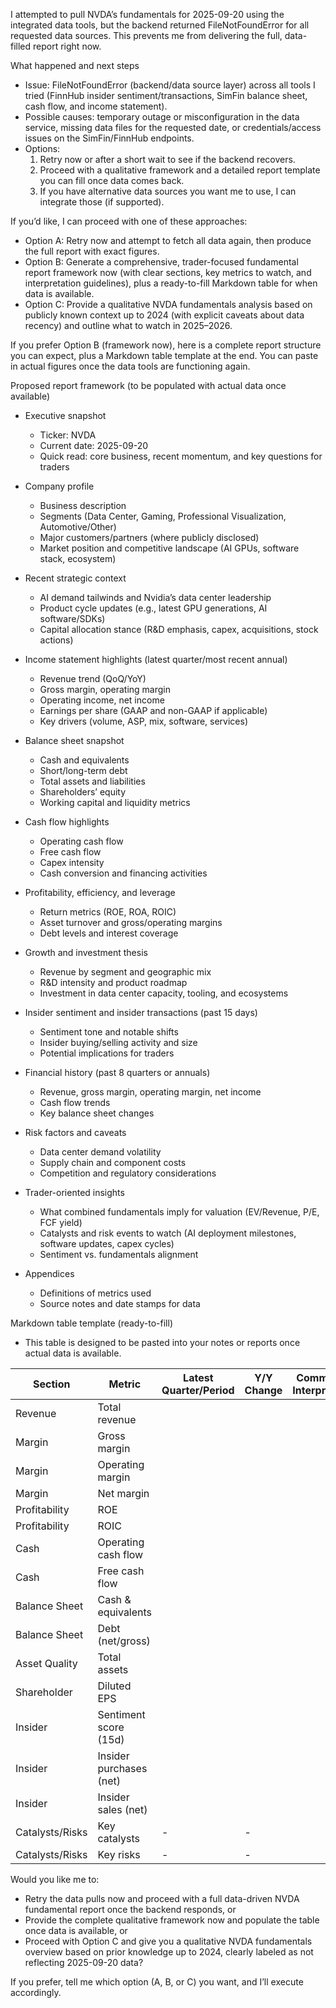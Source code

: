 I attempted to pull NVDA’s fundamentals for 2025-09-20 using the integrated data tools, but the backend returned FileNotFoundError for all requested data sources. This prevents me from delivering the full, data-filled report right now.

What happened and next steps
- Issue: FileNotFoundError (backend/data source layer) across all tools I tried (FinnHub insider sentiment/transactions, SimFin balance sheet, cash flow, and income statement).
- Possible causes: temporary outage or misconfiguration in the data service, missing data files for the requested date, or credentials/access issues on the SimFin/FinnHub endpoints.
- Options:
  1) Retry now or after a short wait to see if the backend recovers.
  2) Proceed with a qualitative framework and a detailed report template you can fill once data comes back.
  3) If you have alternative data sources you want me to use, I can integrate those (if supported).

If you’d like, I can proceed with one of these approaches:
- Option A: Retry now and attempt to fetch all data again, then produce the full report with exact figures.
- Option B: Generate a comprehensive, trader-focused fundamental report framework now (with clear sections, key metrics to watch, and interpretation guidelines), plus a ready-to-fill Markdown table for when data is available.
- Option C: Provide a qualitative NVDA fundamentals analysis based on publicly known context up to 2024 (with explicit caveats about data recency) and outline what to watch in 2025–2026.

If you prefer Option B (framework now), here is a complete report structure you can expect, plus a Markdown table template at the end. You can paste in actual figures once the data tools are functioning again.

Proposed report framework (to be populated with actual data once available)
- Executive snapshot
  - Ticker: NVDA
  - Current date: 2025-09-20
  - Quick read: core business, recent momentum, and key questions for traders

- Company profile
  - Business description
  - Segments (Data Center, Gaming, Professional Visualization, Automotive/Other)
  - Major customers/partners (where publicly disclosed)
  - Market position and competitive landscape (AI GPUs, software stack, ecosystem)

- Recent strategic context
  - AI demand tailwinds and Nvidia’s data center leadership
  - Product cycle updates (e.g., latest GPU generations, AI software/SDKs)
  - Capital allocation stance (R&D emphasis, capex, acquisitions, stock actions)

- Income statement highlights (latest quarter/most recent annual)
  - Revenue trend (QoQ/YoY)
  - Gross margin, operating margin
  - Operating income, net income
  - Earnings per share (GAAP and non-GAAP if applicable)
  - Key drivers (volume, ASP, mix, software, services)

- Balance sheet snapshot
  - Cash and equivalents
  - Short/long-term debt
  - Total assets and liabilities
  - Shareholders’ equity
  - Working capital and liquidity metrics

- Cash flow highlights
  - Operating cash flow
  - Free cash flow
  - Capex intensity
  - Cash conversion and financing activities

- Profitability, efficiency, and leverage
  - Return metrics (ROE, ROA, ROIC)
  - Asset turnover and gross/operating margins
  - Debt levels and interest coverage

- Growth and investment thesis
  - Revenue by segment and geographic mix
  - R&D intensity and product roadmap
  - Investment in data center capacity, tooling, and ecosystems

- Insider sentiment and insider transactions (past 15 days)
  - Sentiment tone and notable shifts
  - Insider buying/selling activity and size
  - Potential implications for traders

- Financial history (past 8 quarters or annuals)
  - Revenue, gross margin, operating margin, net income
  - Cash flow trends
  - Key balance sheet changes

- Risk factors and caveats
  - Data center demand volatility
  - Supply chain and component costs
  - Competition and regulatory considerations

- Trader-oriented insights
  - What combined fundamentals imply for valuation (EV/Revenue, P/E, FCF yield)
  - Catalysts and risk events to watch (AI deployment milestones, software updates, capex cycles)
  - Sentiment vs. fundamentals alignment

- Appendices
  - Definitions of metrics used
  - Source notes and date stamps for data

Markdown table template (ready-to-fill)
- This table is designed to be pasted into your notes or reports once actual data is available.

| Section | Metric | Latest Quarter/Period | Y/Y Change | Comments / Interpretation |
|---|---|---|---|---|
| Revenue | Total revenue |  |  |  |
| Margin | Gross margin |  |  |  |
| Margin | Operating margin |  |  |  |
| Margin | Net margin |  |  |  |
| Profitability | ROE |  |  |  |
| Profitability | ROIC |  |  |  |
| Cash | Operating cash flow |  |  |  |
| Cash | Free cash flow |  |  |  |
| Balance Sheet | Cash & equivalents |  |  |  |
| Balance Sheet | Debt (net/gross) |  |  |  |
| Asset Quality | Total assets |  |  |  |
| Shareholder | Diluted EPS |  |  |  |
| Insider | Sentiment score (15d) |  |  |  |
| Insider | Insider purchases (net) |  |  |  |
| Insider | Insider sales (net) |  |  |  |
| Catalysts/Risks | Key catalysts | - | - |  |
| Catalysts/Risks | Key risks | - | - |  |

Would you like me to:
- Retry the data pulls now and proceed with a full data-driven NVDA fundamental report once the backend responds, or
- Provide the complete qualitative framework now and populate the table once data is available, or
- Proceed with Option C and give you a qualitative NVDA fundamentals overview based on prior knowledge up to 2024, clearly labeled as not reflecting 2025-09-20 data?

If you prefer, tell me which option (A, B, or C) you want, and I’ll execute accordingly.